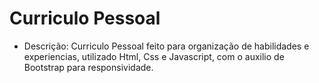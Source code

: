 # Curriculo Pessoal

- Descrição: Curriculo Pessoal feito para organização de habilidades e experiencias, utilizado Html, Css e Javascript, com o auxilio de Bootstrap para responsividade.
